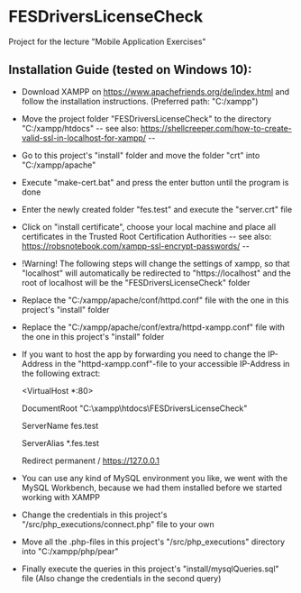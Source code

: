 # FESDriversLicenseCheck
Project for the lecture "Mobile Application Exercises"

## Installation Guide (tested on Windows 10):
- Download XAMPP on https://www.apachefriends.org/de/index.html and follow
the installation instructions. (Preferred path: "C:/xampp")
- Move the project folder "FESDriversLicenseCheck" to the directory "C:/xampp/htdocs"
 -- see also: https://shellcreeper.com/how-to-create-valid-ssl-in-localhost-for-xampp/ --
- Go to this project's "install" folder and move the folder "crt" into "C:/xampp/apache"
- Execute "make-cert.bat" and press the enter button until the program is done
- Enter the newly created folder "fes.test" and execute the "server.crt" file
- Click on "install certificate", choose your local machine and place all certificates
in the Trusted Root Certification Authorities
-- see also: https://robsnotebook.com/xampp-ssl-encrypt-passwords/ --
- !Warning! The following steps will change the settings of xampp, so that "localhost" will
automatically be redirected to "https://localhost" and the root of localhost will be the
"FESDriversLicenseCheck" folder
- Replace the "C:/xampp/apache/conf/httpd.conf" file with the one in this project's "install" folder
- Replace the "C:/xampp/apache/conf/extra/httpd-xampp.conf" file with the one in this project's "install" folder
- If you want to host the app by forwarding you need to change the IP-Address in the "httpd-xampp.conf"-file
to your accessible IP-Address in the following extract:

  <VirtualHost *:80>
  
   DocumentRoot "C:\xampp\htdocs\FESDriversLicenseCheck"
   
   ServerName fes.test
   
   ServerAlias *.fes.test
   
   Redirect permanent / https://127.0.0.1
   
  </VirtualHost>

- You can use any kind of MySQL environment you like, we went with the MySQL Workbench, because
we had them installed before we started working with XAMPP
- Change the credentials in this project's "/src/php_executions/connect.php" file to your own
- Move all the .php-files in this project's "/src/php_executions" directory into "C:/xampp/php/pear"
- Finally execute the queries in this project's "install/mysqlQueries.sql" file
 (Also change the credentials in the second query)

